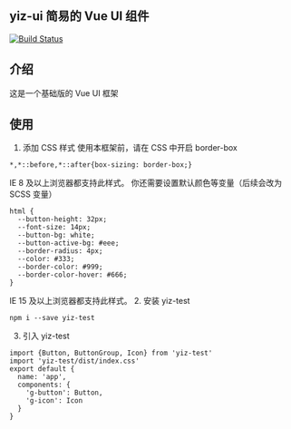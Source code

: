 ## yiz-ui 简易的 Vue UI 组件

[![Build Status](https://travis-ci.org/junhoo/ivue.svg?branch=master)](https://travis-ci.org/junhoo/ivue)

## 介绍
这是一个基础版的 Vue UI 框架

## 使用

1. 添加 CSS 样式
使用本框架前，请在 CSS 中开启 border-box
```
*,*::before,*::after{box-sizing: border-box;}
```
IE 8 及以上浏览器都支持此样式。
  你还需要设置默认颜色等变量（后续会改为 SCSS 变量）
```
html {
  --button-height: 32px;
  --font-size: 14px;
  --button-bg: white;
  --button-active-bg: #eee;
  --border-radius: 4px;
  --color: #333;
  --border-color: #999;
  --border-color-hover: #666;
}
```
IE 15 及以上浏览器都支持此样式。
2. 安装 yiz-test
```
npm i --save yiz-test
```
3. 引入 yiz-test
```
import {Button, ButtonGroup, Icon} from 'yiz-test'
import 'yiz-test/dist/index.css'
export default {
  name: 'app',
  components: {
    'g-button': Button,
    'g-icon': Icon
  }
}
```